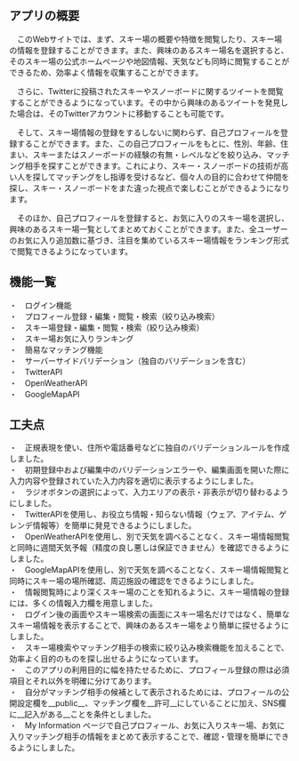 ## アプリの概要

&emsp;このWebサイトでは、まず、スキー場の概要や特徴を閲覧したり、スキー場の情報を登録することができます。また、興味のあるスキー場名を選択すると、そのスキー場の公式ホームページや地図情報、天気なども同時に閲覧することができるため、効率よく情報を収集することができます。

&emsp;さらに、Twitterに投稿されたスキーやスノーボードに関するツイートを閲覧することができるようになっています。その中から興味のあるツイートを発見した場合は、そのTwitterアカウントに移動することも可能です。

&emsp;そして、スキー場情報の登録をするしないに関わらず、自己プロフィールを登録することができます。また、この自己プロフィールをもとに、性別、年齢、住まい、スキーまたはスノーボードの経験の有無・レベルなどを絞り込み、マッチング相手を探すことができます。これにより、スキー・スノーボードの技術が高い人を探してマッチングをし指導を受けるなど、個々人の目的に合わせて仲間を探し、スキー・スノーボードをまた違った視点で楽しむことができるようになります。

&emsp;そのほか、自己プロフィールを登録すると、お気に入りのスキー場を選択し、興味のあるスキー場一覧としてまとめておくことができます。また、全ユーザーのお気に入り追加数に基づき、注目を集めているスキー場情報をランキング形式で閲覧できるようになっています。


## 機能一覧

  ・　ログイン機能  
  ・　プロフィール登録・編集・閲覧・検索（絞り込み検索）  
  ・　スキー場登録・編集・閲覧・検索（絞り込み検索）  
  ・　スキー場お気に入りランキング  
  ・　簡易なマッチング機能  
  ・　サーバーサイドバリデーション（独自のバリデーションを含む）  
  ・　TwitterAPI  
  ・　OpenWeatherAPI  
  ・　GoogleMapAPI  

## 工夫点

  ・　正規表現を使い、住所や電話番号などに独自のバリデーションルールを作成しました。  
  ・　初期登録中および編集中のバリデーションエラーや、編集画面を開いた際に入力内容や登録されていた入力内容を適切に表示するようにしました。  
  ・　ラジオボタンの選択によって、入力エリアの表示・非表示が切り替わるようにしました。  
  ・　TwitterAPIを使用し、お役立ち情報・知らない情報（ウェア、アイテム、ゲレンデ情報等）を簡単に発見できるようにしました。  
  ・　OpenWeatherAPIを使用し、別で天気を調べることなく、スキー場情報閲覧と同時に週間天気予報（精度の良し悪しは保証できません）を確認できるようにしました。  
  ・　GoogleMapAPIを使用し、別で天気を調べることなく、スキー場情報閲覧と同時にスキー場の場所確認、周辺施設の確認をできるようにしました。  
  ・　情報閲覧時により深くスキー場のことを知れるように、スキー場情報の登録には、多くの情報入力欄を用意しました。  
  ・　ログイン後の画面やスキー場検索の画面にスキー場名だけではなく、簡単なスキー場情報を表示することで、興味のあるスキー場をより簡単に探せるようにしました。  
  ・　スキー場検索やマッチング相手の検索に絞り込み検索機能を加えることで、効率よく目的のものを探し出せるようになっています。  
  ・　このアプリの利用目的に幅を持たせるために、プロフィール登録の際は必須項目とそれ以外を明確に分けてあります。  
  ・　自分がマッチング相手の候補として表示されるためには、プロフィールの公開設定欄を__public__、マッチング欄を__許可__にしていることに加え、SNS欄に__記入がある__ことを条件としました。  
  ・　My Information ページで自己プロフィール、お気に入りスキー場、お気に入りマッチング相手の情報をまとめて表示することで、確認・管理を簡単にできるようにしました。  
